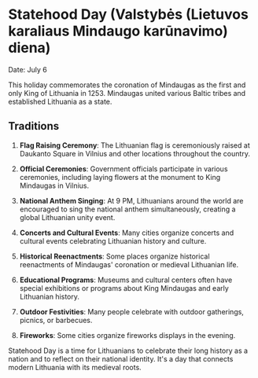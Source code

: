 # Statehood Day (Valstybės (Lietuvos karaliaus Mindaugo karūnavimo) diena)

Date: July 6

This holiday commemorates the coronation of Mindaugas as the first and only King of Lithuania in 1253. Mindaugas united various Baltic tribes and established Lithuania as a state.

## Traditions

1. **Flag Raising Ceremony**: The Lithuanian flag is ceremoniously raised at Daukanto Square in Vilnius and other locations throughout the country.

2. **Official Ceremonies**: Government officials participate in various ceremonies, including laying flowers at the monument to King Mindaugas in Vilnius.

3. **National Anthem Singing**: At 9 PM, Lithuanians around the world are encouraged to sing the national anthem simultaneously, creating a global Lithuanian unity event.

4. **Concerts and Cultural Events**: Many cities organize concerts and cultural events celebrating Lithuanian history and culture.

5. **Historical Reenactments**: Some places organize historical reenactments of Mindaugas' coronation or medieval Lithuanian life.

6. **Educational Programs**: Museums and cultural centers often have special exhibitions or programs about King Mindaugas and early Lithuanian history.

7. **Outdoor Festivities**: Many people celebrate with outdoor gatherings, picnics, or barbecues.

8. **Fireworks**: Some cities organize fireworks displays in the evening.

Statehood Day is a time for Lithuanians to celebrate their long history as a nation and to reflect on their national identity. It's a day that connects modern Lithuania with its medieval roots.